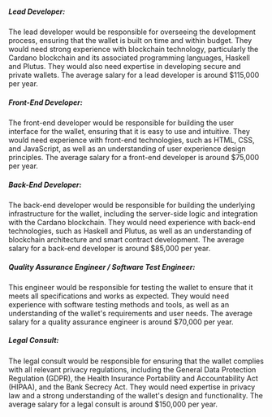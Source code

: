 ##### Lead Developer: 
The lead developer would be responsible for overseeing the development process, ensuring that the wallet is built on time and within budget. They would need strong experience with blockchain technology, particularly the Cardano blockchain and its associated programming languages, Haskell and Plutus. They would also need expertise in developing secure and private wallets. The average salary for a lead developer is around $115,000 per year.

##### Front-End Developer: 
The front-end developer would be responsible for building the user interface for the wallet, ensuring that it is easy to use and intuitive. They would need experience with front-end technologies, such as HTML, CSS, and JavaScript, as well as an understanding of user experience design principles. The average salary for a front-end developer is around $75,000 per year.

##### Back-End Developer: 
The back-end developer would be responsible for building the underlying infrastructure for the wallet, including the server-side logic and integration with the Cardano blockchain. They would need experience with back-end technologies, such as Haskell and Plutus, as well as an understanding of blockchain architecture and smart contract development. The average salary for a back-end developer is around $85,000 per year.

##### Quality Assurance Engineer / Software Test Engineer: 
This engineer would be responsible for testing the wallet to ensure that it meets all specifications and works as expected. They would need experience with software testing methods and tools, as well as an understanding of the wallet's requirements and user needs. The average salary for a quality assurance engineer is around $70,000 per year.

##### Legal Consult: 
The legal consult would be responsible for ensuring that the wallet complies with all relevant privacy regulations, including the General Data Protection Regulation (GDPR), the Health Insurance Portability and Accountability Act (HIPAA), and the Bank Secrecy Act. They would need expertise in privacy law and a strong understanding of the wallet's design and functionality. The average salary for a legal consult is around $150,000 per year.

